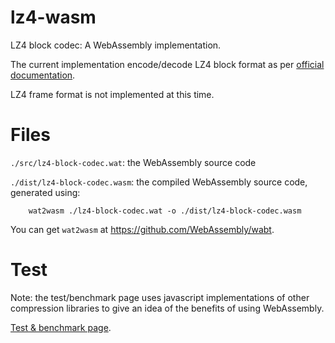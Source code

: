 # lz4-wasm

LZ4 block codec: A WebAssembly implementation.

The current implementation encode/decode LZ4 block format as per [official documentation](https://github.com/lz4/lz4/blob/dev/doc/lz4_Block_format.md).

LZ4 frame format is not implemented at this time.

# Files

`./src/lz4-block-codec.wat`: the WebAssembly source code

`./dist/lz4-block-codec.wasm`: the compiled WebAssembly source code, generated using:

        wat2wasm ./lz4-block-codec.wat -o ./dist/lz4-block-codec.wasm

You can get `wat2wasm` at <https://github.com/WebAssembly/wabt>.

# Test

Note: the test/benchmark page uses javascript implementations of other compression libraries to give an idea of the benefits of using WebAssembly.

[Test & benchmark page](https://gorhill.github.io/lz4-wasm/test/index.html).
